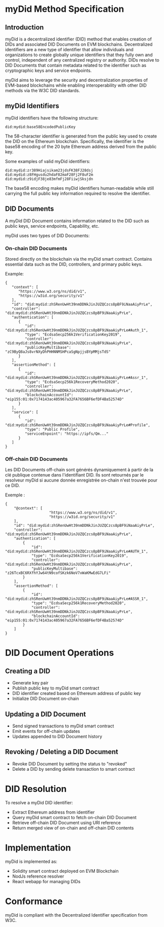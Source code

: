 # myDid Method Specification
## Introduction
myDid is a decentralized identifier (DID) method that enables creation of DIDs and associated DID Documents on EVM blockchains.
Decentralized identifiers are a new type of identifier that allow individuals and organizations to create globally unique identifiers that they fully own and control, independent of any centralized registry or authority. DIDs resolve to DID Documents that contain metadata related to the identifier such as cryptographic keys and service endpoints.

myDid aims to leverage the security and decentralization properties of EVM-based blockchains while enabling interoperability with other DID methods via the W3C DID standards.
## myDid Identifiers
myDid identifiers have the following structure:


```
did:mydid:base58EncodedPublicKey
```

The 58-character identifier is generated from the public key used to create the DID on the Ethereum blockchain. Specifically, the identifier is the base58 encoding of the 20 byte Ethereum address derived from the public key.

Some examples of valid myDid identifiers:

```
did:mydid:zr389Hiajsikam23jdsFK38FJ28dsj
did:mydid:z8FHgusdu2hdaF82maF28Fj2F8uF2m
did:mydid:z9idjF38je83mfmFj28FiiwjSksjdn
```
The base58 encoding makes myDid identifiers human-readable while still carrying the full public key information required to resolve the identifier.


## DID Documents
A myDid DID Document contains information related to the DID such as public keys, service endpoints, Capability, etc.

myDid uses two types of DID Documents:
### On-chain DID Documents
Stored directly on the blockchain via the myDid smart contract. 
Contains essential data such as the DID, controllers, and primary public keys. 

Example:
```
{
   "context": [
      "https://www.w3.org/ns/did/v1",
      "https://w3id.org/security/v1"
   ],
   "id": "did:mydid:zhSRenUwHt39nmDDNkJinJUZQCzcs8pBF9iNaaAiyPrLe",
   "controller": "did:mydid:zhSRenUwHt39nmDDNkJinJUZQCzcs8pBF9iNaaAiyPrLe",
   "authentication": [
      {
         "id": "did:mydid:zhSRenUwHt39nmDDNkJinJUZQCzcs8pBF9iNaaAiyPrLe#Auth_1",
         "type": "EcdsaSecp256k1VerificationKey2019",
         "controller": "did:mydid:zhSRenUwHt39nmDDNkJinJUZQCzcs8pBF9iNaaAiyPrLe",
         "publicKeyMultibase": "zC9ByQ8aJs8vrNXyDhPHHNNMSHPcaSgNpjjsBYpMMjsTdS"
      }
   ],
   "assertionMethod": [
      {
         "id": "did:mydid:zhSRenUwHt39nmDDNkJinJUZQCzcs8pBF9iNaaAiyPrLe#Assr_1",
         "type": "EcdsaSecp256k1RecoveryMethod2020",
         "controller": "did:mydid:zhSRenUwHt39nmDDNkJinJUZQCzcs8pBF9iNaaAiyPrLe",
         "blockchainAccountId": "eip155:01:0x7174143ac405967a32FA7656BF6efDF4Ba52574D"
      }
   ],
   "service": [
      {
         "id": "did:mydid:zhSRenUwHt39nmDDNkJinJUZQCzcs8pBF9iNaaAiyPrLe#Profile",
         "type": "Public Profile",
         "serviceEnpoint": "https://ipfs/Qm..."
      }
   ]
}
```
### Off-chain DID Documents
Les DID Documents off-chain sont générés dynamiquement à partir de la clé publique contenue dans l'identifiant DID.
Ils sont retournés par le resolveur myDid si aucune donnée enregistrée on-chain n'est trouvée pour ce DID.

Exemple :
```
{
    "@context": [
                    "https://www.w3.org/ns/did/v1",
                    "https://w3id.org/security/v1"
    ],
    "id": "did:mydid:zhSRenUwHt39nmDDNkJinJUZQCzcs8pBF9iNaaAiyPrLe",
    "controller": "did:mydid:zhSRenUwHt39nmDDNkJinJUZQCzcs8pBF9iNaaAiyPrLe",
    "authentication": [
        {
            "id": "did:mydid:zhSRenUwHt39nmDDNkJinJUZQCzcs8pBF9iNaaAiyPrLe#AUTH_1",
            "type": "EcdsaSecp256k1VerificationKey2019",
            "controller": "did:mydid:zhSRenUwHt39nmDDNkJinJUZQCzcs8pBF9iNaaAiyPrLe",
            "publicKeyMultibase": "z26TcxBC6RXfhYJw64tN9cofSKzk6NoV7xWaKMwEdG7LFi"
        }
    ],
    "assertionMethod": [
        {
            "id": "did:mydid:zhSRenUwHt39nmDDNkJinJUZQCzcs8pBF9iNaaAiyPrLe#ASSR_1",
            "type": "EcdsaSecp256k1RecoveryMethod2020",
            "controller": "did:mydid:zhSRenUwHt39nmDDNkJinJUZQCzcs8pBF9iNaaAiyPrLe",
            "blockchainAccountId": "eip155:01:0x7174143ac405967a32FA7656BF6efDF4Ba52574D"
        }
    ]
}
```
# DID Document Operations
## Creating a DID
* Generate key pair
* Publish public key to myDid smart contract
* DID identifier created based on Ethereum address of public key
* Initialize DID Document on-chain

## Updating a DID Document
* Send signed transactions to myDid smart contract
* Emit events for off-chain updates
* Updates appended to DID Document history
## Revoking / Deleting a DID Document
* Revoke DID Document by setting the status to "revoked"
* Delete a DID by sending delete transaction to smart contract
# DID Resolution
To resolve a myDid DID identifier:

* Extract Ethereum address from identifier
* Query myDid smart contract to fetch on-chain DID Document
* Retrieve off-chain DID Document using URI reference
* Return merged view of on-chain and off-chain DID contents
# Implementation
myDid is implemented as:

* Solidity smart contract deployed on EVM Blockchain
* NodJs reference resolver
* React webapp for managing DIDs
# Conformance
myDid is compliant with the Decentralized Identifier specification from W3C.
